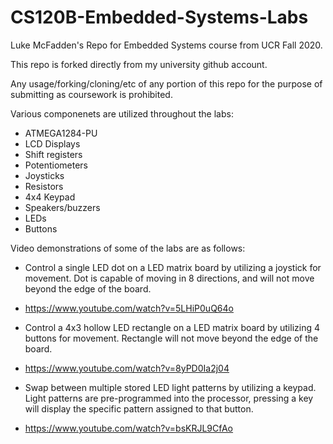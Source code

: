 # CS120B-Embedded-Systems-Labs
Luke McFadden's Repo for Embedded Systems course from UCR Fall 2020.

This repo is forked directly from my university github account.

Any usage/forking/cloning/etc of any portion of this repo for the purpose of submitting as coursework is prohibited.

Various componenets are utilized throughout the labs:
- ATMEGA1284-PU
- LCD Displays
- Shift registers
- Potentiometers
- Joysticks
- Resistors
- 4x4 Keypad
- Speakers/buzzers
- LEDs
- Buttons

Video demonstrations of some of the labs are as follows:
- Control a single LED dot on a LED matrix board by utilizing a joystick for movement. Dot is capable of moving in 8 directions, and will not move beyond the edge of the board.
- https://www.youtube.com/watch?v=5LHiP0uQ64o

- Control a 4x3 hollow LED rectangle on a LED matrix board by utilizing 4 buttons for movement. Rectangle will not move beyond the edge of the board.
- https://www.youtube.com/watch?v=8yPD0Ia2j04

- Swap between multiple stored LED light patterns by utilizing a keypad. Light patterns are pre-programmed into the processor, pressing a key will display the specific pattern assigned to that button.
- https://www.youtube.com/watch?v=bsKRJL9CfAo
